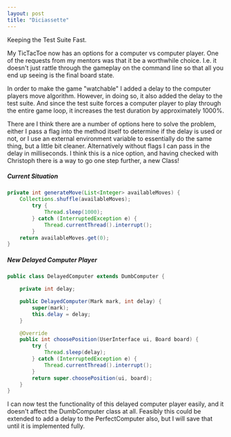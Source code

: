 ```yaml
---
layout: post
title: "Diciassette"
---
```


Keeping the Test Suite Fast.

My TicTacToe now has an options for a computer vs computer player. One of the
requests from my mentors was that it be a worthwhile choice. I.e. it doesn't
just rattle through the gameplay on the command line so that all you end up
seeing is the final board state. 

In order to make the game "watchable" I added a delay to the computer players
move algorithm. However, in doing so, it also added the delay to the test
suite. And since the test suite forces a computer player to play through the
entire game loop, it increases the test duration by approximately 1000%.

There are I think there are a number of options here to solve the problem,
either I pass a flag into the method itself to determine if the delay is used
or not, or I use an external environment variable to essentially do the same
thing, but a little bit cleaner. Alternatively without flags I can pass in the
delay in milliseconds. I think this is a nice option, and having checked with
Christoph there is a way to go one step further, a new Class!

##### Current Situation

```java
private int generateMove(List<Integer> availableMoves) {
    Collections.shuffle(availableMoves);
        try {
            Thread.sleep(1000);
        } catch (InterruptedException e) {
            Thread.currentThread().interrupt();
        }
    return availableMoves.get(0);
}
```

##### New Delayed Computer Player

```java
public class DelayedComputer extends DumbComputer {

    private int delay;

    public DelayedComputer(Mark mark, int delay) {
        super(mark);
        this.delay = delay;
    }

    @Override
    public int choosePosition(UserInterface ui, Board board) {
        try {
            Thread.sleep(delay);
        } catch (InterruptedException e) {
            Thread.currentThread().interrupt();
        }
        return super.choosePosition(ui, board);
    }
}

```

I can now test the functionality of this delayed computer player easily, and it
doesn't affect the DumbComputer class at all. Feasibly this could be extended
to add a delay to the PerfectComputer also, but I will save that until it is
implemented fully.


